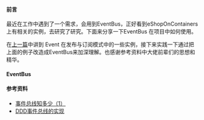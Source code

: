 #### 前言

最近在工作中遇到了一个需求，会用到EventBus，正好看到eShopOnContainers 上有相关的实例，去研究了研究。下面来分享一下EventBus 在项目中如何使用。

在[上一篇](http://www.cnblogs.com/xiyin/p/8806440.html)中讲到 Event 在发布与订阅模式中的一些实例，接下来实践一下通过把上面的例子改造成EventBus来加深理解。也感谢参考资料中大佬前辈们的思想和精华。

#### EventBus



#### 参考资料

* [事件总线知多少（1）](http://www.cnblogs.com/sheng-jie/p/6970091.html)
* [DDD事件总线的实现](http://www.cnblogs.com/dehai/p/4887998.html)